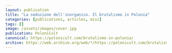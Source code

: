 ```yaml
---
layout: publication
title: "La seduzione dell'inorganico. Il brutalismo in Polonia"
categories: [publications, articles, misc]
tags: []
image: /assets/images/cover.jpg
publication: PoloniCult
canonical: https://polonicult.com/brutalismo-in-polonia/
archive: https://web.archive.org/web/*/https://polonicult.com/brutalismo-in-polonia/
---
```

